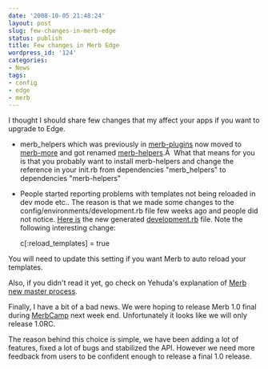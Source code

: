 ```yaml
---
date: '2008-10-05 21:48:24'
layout: post
slug: few-changes-in-merb-edge
status: publish
title: Few changes in Merb Edge
wordpress_id: '124'
categories:
- News
tags:
- config
- edge
- merb
---
```


I thought I should share few changes that my affect your apps if you want to upgrade to Edge.



	
  * merb_helpers which was previously in [merb-plugins](http://github.com/wycats/merb-plugins/tree/master) now moved to [merb-more](http://github.com/wycats/merb-more/) and got renamed [merb-helpers](http://github.com/wycats/merb-more/tree/master/merb-helpers).Â  What that means for you is that you probably want to install merb-helpers and change the reference in your init.rb from dependencies "merb_helpers" to dependencies "merb-helpers"

	
  * People started reporting problems with templates not being reloaded in dev mode etc.. The reason is that we made some changes to the config/environments/development.rb file few weeks ago and people did not notice. [Here is](http://github.com/wycats/merb-more/tree/master/merb-gen/lib/generators/templates/application/merb/config/environments/development.rb) the new generated [development.rb](http://github.com/wycats/merb-more/tree/master/merb-gen/lib/generators/templates/application/merb/config/environments/development.rb) file. Note the following interesting change:

    
    c[:reload_templates] = true


You will need to update this setting if you want Merb to auto reload your templates.


Also, if you didn't read it yet, go check on Yehuda's explanation of [Merb new master process](http://yehudakatz.com/2008/10/03/merb-master-process/).

Finally, I have a bit of a bad news. We were hoping to release Merb 1.0 final during [MerbCamp](http://merbcamp.com) next week end. Unfortunately it looks like we will only release 1.0RC.

The reason behind this choice is simple, we have been adding a lot of features, fixed a lot of bugs and stabilized the API. However we need more feedback from users to be confident enough to release a final 1.0 release.
